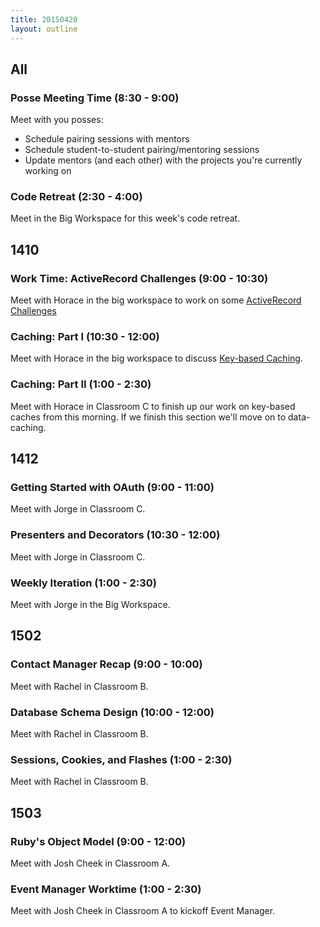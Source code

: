 ```yaml
---
title: 20150420
layout: outline
---
```


## All

### Posse Meeting Time (8:30 - 9:00)

Meet with you posses:

* Schedule pairing sessions with mentors
* Schedule student-to-student pairing/mentoring sessions
* Update mentors (and each other) with the projects you're currently working on

### Code Retreat (2:30 - 4:00)

Meet in the Big Workspace for this week's code retreat.

## 1410

### Work Time: ActiveRecord Challenges (9:00 - 10:30)

Meet with Horace in the big workspace to work on some [ActiveRecord Challenges](https://gist.github.com/worace/79c93b87da1a232fb2f7)

### Caching: Part I (10:30 - 12:00)

Meet with Horace in the big workspace to discuss [Key-based Caching](https://github.com/turingschool/lesson_plans/blob/master/ruby_04-apis_and_scalability/key_based_caching.markdown).

### Caching: Part II (1:00 - 2:30)

Meet with Horace in Classroom C to finish up our work on key-based caches from this morning. If we finish this section we'll move on to data-caching.

## 1412

### Getting Started with OAuth (9:00 - 11:00)

Meet with Jorge in Classroom C.

### Presenters and Decorators (10:30 - 12:00)

Meet with Jorge in Classroom C.

### Weekly Iteration (1:00 - 2:30)

Meet with Jorge in the Big Workspace.

## 1502

### Contact Manager Recap (9:00 - 10:00)

Meet with Rachel in Classroom B.

### Database Schema Design (10:00 - 12:00)

Meet with Rachel in Classroom B.

### Sessions, Cookies, and Flashes (1:00 - 2:30)

Meet with Rachel in Classroom B. 

## 1503

### Ruby's Object Model (9:00 - 12:00)

Meet with Josh Cheek in Classroom A.  

### Event Manager Worktime (1:00 - 2:30)

Meet with Josh Cheek in Classroom A to kickoff Event Manager.
